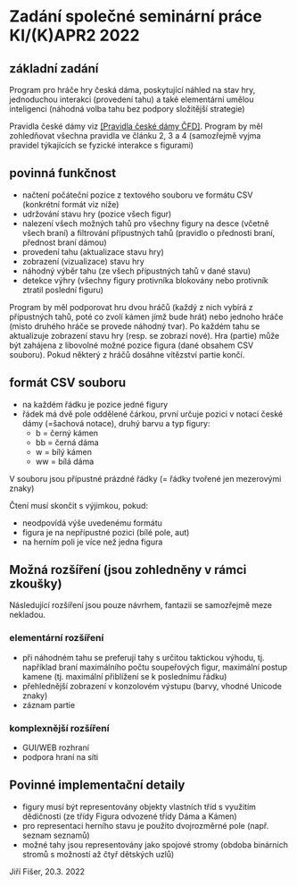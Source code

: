 # Zadání společné seminární práce KI/(K)APR2 2022

## základní zadání

Program pro hráče hry česká dáma, poskytující náhled na stav hry, jednoduchou interakci (provedení tahu) a také elementární umělou inteligenci (náhodná volba tahu bez podpory složitější strategie)

Pravidla české dámy viz [[Pravidla české dámy ČFD]](http://damweb.cz/pravidla/cdfull.html). Program by měl zohledňovat všechna pravidla ve článku 2, 3 a 4 (samozřejmě vyjma pravidel týkajících se fyzické interakce s figurami)

## povinná funkčnost

* načtení počáteční pozice z textového souboru ve formátu CSV (konkrétní formát viz níže)
* udržování stavu hry (pozice všech figur)
* nalezení všech možných tahů pro všechny figury na desce (včetně všech braní) a filtrování přípustných tahů (pravidlo o přednosti braní, přednost braní dámou)
* provedení tahu (aktualizace stavu hry)
* zobrazení (vizualizace) stavu hry
* náhodný výběr tahu (ze všech přípustných tahů v dané stavu)
* detekce výhry (všechny figury protivníka blokovány nebo protivník ztratil poslední figuru)

Program by měl podporovat hru dvou hráčů (každý z nich vybírá z přípustných tahů, poté co zvolí kámen jímž bude hrát) nebo jednoho hráče (místo druhého hráče se provede náhodný tvar). Po každém tahu se aktualizuje zobrazení stavu hry (resp. se zobrazí nové). Hra (partie) může být zahájena z libovolné možné pozice figura (dané obsahem CSV souboru). Pokud některý z hráčů dosáhne vítězství partie končí.

## formát CSV souboru

* na každém řádku je pozice jedné figury
* řádek má dvě pole oddělené čárkou, první určuje pozici v notaci české dámy (=šachová notace), druhý barvu a typ figury:
  * b = černý kámen
  * bb = černá dáma
  * w = bílý kámen
  * ww = bílá dáma

V souboru jsou přípustné prázdné řádky (= řádky tvořené jen mezerovými znaky)

Čtení musí skončit s výjimkou, pokud:

* neodpovídá výše uvedenému formátu
* figura je na nepřípustné pozici (bílé pole, aut)
* na herním poli je více než jedna figura

## Možná rozšíření (jsou zohledněny v rámci zkoušky)

Následující rozšíření jsou pouze návrhem, fantazii se samozřejmě meze nekladou.

### elementární rozšíření

* při náhodném tahu se preferují tahy s určitou taktickou výhodu, tj. například braní maximálního počtu soupeřových figur,  maximální postup kamene (tj. maximální přiblížení se k poslednímu řádku)
* přehlednější zobrazení v konzolovém výstupu (barvy,  vhodné Unicode znaky)
* záznam partie

### komplexnější rozšíření

* GUI/WEB rozhraní
* podpora hraní na síti

## Povinné implementační detaily

* figury musí být representovány objekty vlastních tříd s využitím dědičnosti (ze třídy Figura odvozené třídy Dáma a Kámen)
* pro representaci herního stavu je použito dvojrozměrné pole (např. seznam seznamů)
* možné tahy jsou representovány jako spojové stromy (obdoba binárních stromů s možností až čtyř dětských uzlů)

Jiří Fišer, 20.3. 2022

